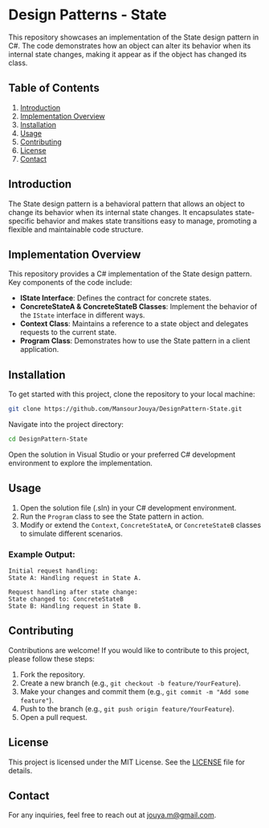 # Design Patterns - State

This repository showcases an implementation of the State design pattern in C#. The code demonstrates how an object can alter its behavior when its internal state changes, making it appear as if the object has changed its class.

## Table of Contents
1. [Introduction](#introduction)
2. [Implementation Overview](#implementation-overview)
3. [Installation](#installation)
4. [Usage](#usage)
5. [Contributing](#contributing)
6. [License](#license)
7. [Contact](#contact)

## Introduction
The State design pattern is a behavioral pattern that allows an object to change its behavior when its internal state changes. It encapsulates state-specific behavior and makes state transitions easy to manage, promoting a flexible and maintainable code structure.

## Implementation Overview
This repository provides a C# implementation of the State design pattern. Key components of the code include:

- **IState Interface**: Defines the contract for concrete states.
- **ConcreteStateA & ConcreteStateB Classes**: Implement the behavior of the `IState` interface in different ways.
- **Context Class**: Maintains a reference to a state object and delegates requests to the current state.
- **Program Class**: Demonstrates how to use the State pattern in a client application.

## Installation
To get started with this project, clone the repository to your local machine:

```bash
git clone https://github.com/MansourJouya/DesignPattern-State.git
```

Navigate into the project directory:

```bash
cd DesignPattern-State
```

Open the solution in Visual Studio or your preferred C# development environment to explore the implementation.

## Usage
1. Open the solution file (.sln) in your C# development environment.
2. Run the `Program` class to see the State pattern in action.
3. Modify or extend the `Context`, `ConcreteStateA`, or `ConcreteStateB` classes to simulate different scenarios.

### Example Output:
```
Initial request handling:
State A: Handling request in State A.

Request handling after state change:
State changed to: ConcreteStateB
State B: Handling request in State B.
```

## Contributing
Contributions are welcome! If you would like to contribute to this project, please follow these steps:

1. Fork the repository.
2. Create a new branch (e.g., `git checkout -b feature/YourFeature`).
3. Make your changes and commit them (e.g., `git commit -m "Add some feature"`).
4. Push to the branch (e.g., `git push origin feature/YourFeature`).
5. Open a pull request.

## License
This project is licensed under the MIT License. See the [LICENSE](LICENSE.txt) file for details.

## Contact
For any inquiries, feel free to reach out at jouya.m@gmail.com.

